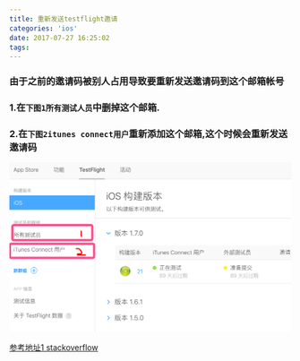 ```yaml
---
title: 重新发送testflight邀请
categories: 'ios'
date: 2017-07-27 16:25:02
tags:
---
```


### 由于之前的邀请码被别人占用导致要重新发送邀请码到这个邮箱帐号

### 1.在`下图1所有测试人员`中删掉这个邮箱.

### 2.在`下图2itunes connect用户`重新添加这个邮箱,这个时候会重新发送邀请码

![](https://raw.githubusercontent.com/sukeyang/blogImage/master/imgtestflight.png)

[参考地址1 stackoverflow](https://stackoverflow.com/questions/27389954/how-to-re-send-external-tester-invitations-on-apples-testflight-service)